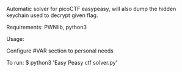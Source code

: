 Automatic solver for picoCTF easypeasy, will also dump the hidden keychain used to decrypt given flag. 

Requirements: PWNlib, python3

Usage: 

Configure #VAR section to personal needs

To run:
$ python3 'Easy Peasy ctf solver.py'
